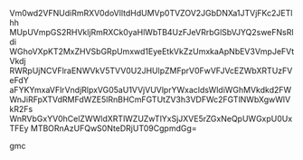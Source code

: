 Vm0wd2VFNUdiRmRXV0doVlltdHdUMVp0TVZOV2JGbDNXa1JTVjFKc2JETlhh
MUpUVmpGS2RHVkljRmRXCk0yaHlWbTB4UzFJeVRrbGlSbVJYQ2sweFNsRldi
WGhoVXpKT2MxZHVSbGRpUmxwd1EyeEtkVkZzUmxkaApNbEV3VmpJeFVtVkdj
RWRpUjNCVFlraENWVkV5TVV0U2JHUlpZMFprV0FwVFJVcEZWbXRTUzFVeFdY
aFYKYmxaVFlrVndjRlpxVG05aU1VVjVUVlprYWxacldsWldiWGhMVkdkd2FW
WnJiRFpXTVdRMFdWZE5lRnBHCmFGTUtZV3h3VDFWc2FGTlNWbXgwWlVkR2Fs
WnRVbGxYV0hCelZWWldXRTlWZUZwTlYxSjJXVE5rZGxNeQpUWGxpU0UxTFEy
MTBORnAzUFQwS0NteDRjUT09CgpmdGg=

gmc